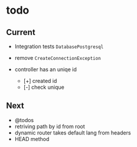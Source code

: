 # todo

## Current

- Integration tests `DatabasePostgresql`
- remove `CreateConnectionException`

- controller has an uniqe id
  - [+] created id
  - [-] check unique

## Next

- @todos
- retriving path by id from root
- dynamic router takes default lang from headers  
- HEAD method
